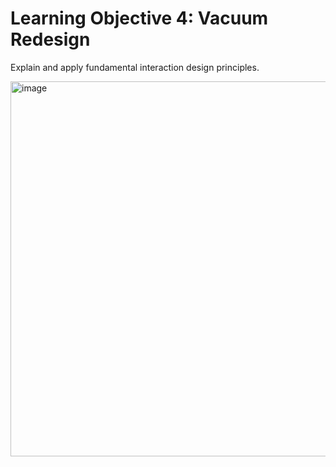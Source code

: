 # Learning Objective 4: Vacuum Redesign
Explain and apply fundamental interaction design principles.

<img width="600" alt="image" src="https://github.com/user-attachments/assets/5ffa6179-d815-4234-9d65-8652f0b868a9" />
